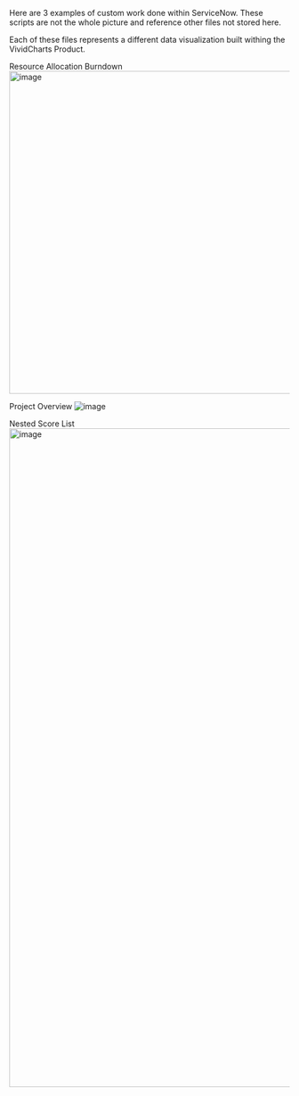 Here are 3 examples of custom work done within ServiceNow.  These scripts are not the whole picture and reference other files not stored here.

Each of these files represents a different data visualization built withing the VividCharts Product.

Resource Allocation Burndown
<img width="579" alt="image" src="https://github.com/WillMcGill/ServiceNow-Examples/assets/47223052/de27b16c-210c-41f6-8c2c-1d1df565a534">



Project Overview
![image](https://github.com/WillMcGill/ServiceNow-Examples/assets/47223052/b650c200-3686-4599-8313-847426ecd788)



Nested Score List
<img width="1182" alt="image" src="https://github.com/WillMcGill/ServiceNow-Examples/assets/47223052/3dfee283-ae92-4c1e-acee-ec4262980eca">





